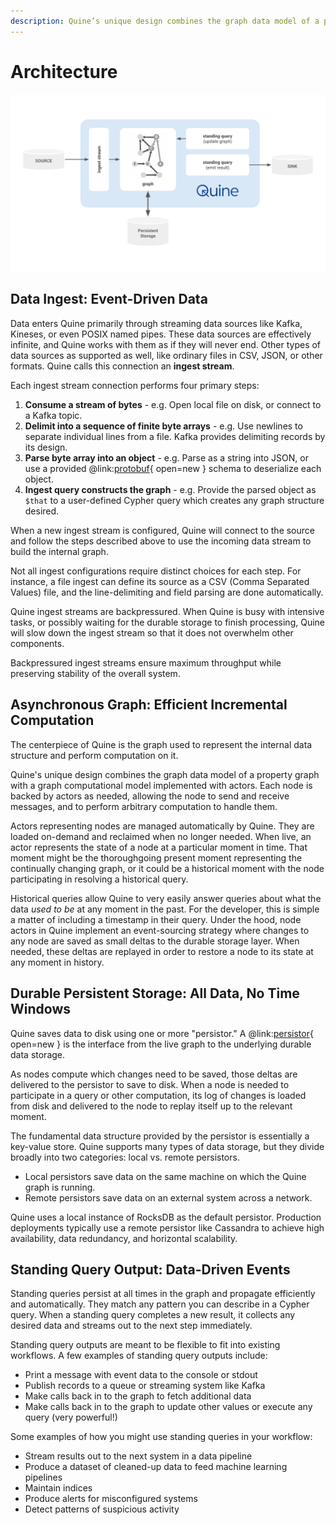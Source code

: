 ```yaml
---
description: Quine’s unique design combines the graph data model of a property graph with a graph computational model implemented with actors
---
```

# Architecture

![Quine Architecture](abstractQuine.png)

## Data Ingest: Event-Driven Data

Data enters Quine primarily through streaming data sources like Kafka, Kineses, or even POSIX named pipes. These data sources are effectively infinite, and Quine works with them as if they will never end. Other types of data sources as supported as well, like ordinary files in CSV, JSON, or other formats. Quine calls this connection an **ingest stream**.

Each ingest stream connection performs four primary steps:

1. **Consume a stream of bytes** - e.g. Open local file on disk, or connect to a Kafka topic.
2. **Delimit into a sequence of finite byte arrays** - e.g. Use newlines to separate individual lines from a file. Kafka provides delimiting records by its design.
3. **Parse byte array into an object** - e.g. Parse as a string into JSON, or use a provided @link:[protobuf](https://developers.google.com/protocol-buffers){ open=new } schema to deserialize each object.
4. **Ingest query constructs the graph** - e.g. Provide the parsed object as `$that` to a user-defined Cypher query which creates any graph structure desired.

When a new ingest stream is configured, Quine will connect to the source and follow the steps described above to use the incoming data stream to build the internal graph.

Not all ingest configurations require distinct choices for each step. For instance, a file ingest can define its source as a CSV (Comma Separated Values) file, and the line-delimiting and field parsing are done automatically.

Quine ingest streams are backpressured. When Quine is busy with intensive tasks, or possibly waiting for the durable storage to finish processing, Quine will slow down the ingest stream so that it does not overwhelm other components.

Backpressured ingest streams ensure maximum throughput while preserving stability of the overall system.

## Asynchronous Graph: Efficient Incremental Computation

The centerpiece of Quine is the graph used to represent the internal data structure and perform computation on it.

Quine's unique design combines the graph data model of a property graph with a graph computational model implemented with actors. Each node is backed by actors as needed, allowing the node to send and receive messages, and to perform arbitrary computation to handle them.

Actors representing nodes are managed automatically by Quine. They are loaded on-demand and reclaimed when no longer needed. When live, an actor represents the state of a node at a particular moment in time. That moment might be the thoroughgoing present moment representing the continually changing graph, or it could be a historical moment with the node participating in resolving a historical query.

Historical queries allow Quine to very easily answer queries about what the data *used to be* at any moment in the past. For the developer, this is simple a matter of including a timestamp in their query. Under the hood, node actors in Quine implement an event-sourcing strategy where changes to any node are saved as small deltas to the durable storage layer. When needed, these deltas are replayed in order to restore a node to its state at any moment in history.

## Durable Persistent Storage: All Data, No Time Windows

Quine saves data to disk using one or more "persistor." A @link:[persistor](https://english.stackexchange.com/a/206980/120983){ open=new } is the interface from the live graph to the underlying durable data storage.

As nodes compute which changes need to be saved, those deltas are delivered to the persistor to save to disk. When a node is needed to participate in a query or other computation, its log of changes is loaded from disk and delivered to the node to replay itself up to the relevant moment.

The fundamental data structure provided by the persistor is essentially a key-value store. Quine supports many types of data storage, but they divide broadly into two categories: local vs. remote persistors.

* Local persistors save data on the same machine on which the Quine graph is running.
* Remote persistors save data on an external system across a network.

Quine uses a local instance of RocksDB as the default persistor. Production deployments typically use a remote persistor like Cassandra to achieve high availability, data redundancy, and horizontal scalability.

## Standing Query Output: Data-Driven Events

Standing queries persist at all times in the graph and propagate efficiently and automatically. They match any pattern you can describe in a Cypher query. When a standing query completes a new result, it collects any desired data and streams out to the next step immediately.

Standing query outputs are meant to be flexible to fit into existing workflows. A few examples of standing query outputs include:

* Print a message with event data to the console or stdout
* Publish records to a queue or streaming system like Kafka
* Make calls back in to the graph to fetch additional data
* Make calls back in to the graph to update other values or execute any query (very powerful!)

Some examples of how you might use standing queries in your workflow:

* Stream results out to the next system in a data pipeline
* Produce a dataset of cleaned-up data to feed machine learning pipelines
* Maintain indices
* Produce alerts for misconfigured systems
* Detect patterns of suspicious activity
